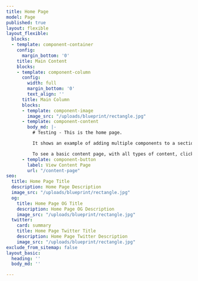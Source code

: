 ```yaml
---
title: Home Page
model: Page
published: true
layout: flexible
layout_flexible:
  blocks:
  - template: component-container
    config:
      margin_bottom: '0'
    title: Main Content
    blocks:
    - template: component-column
      config:
        width: full
        margin_bottom: '0'
        text_align: ''
      title: Main Column
      blocks:
      - template: component-image
        image_src: "/uploads/blueprint/rectangle.jpg"
      - template: component-content
        body_md: |-
          # Testing - This is the home page.

          It shows an example of adding multiple components to a section within the page.

          To see a basic content page, with all types of content, click the button below.
      - template: component-button
        label: View Content Page
        url: "/content-page"
seo:
  title: Home Page Title
  description: Home Page Description
  image_src: "/uploads/blueprint/rectangle.jpg"
  og:
    title: Home Page OG Title
    description: Home Page OG Description
    image_src: "/uploads/blueprint/rectangle.jpg"
  twitter:
    card: summary
    title: Home Page Twitter Title
    description: Home Page Twitter Description
    image_src: "/uploads/blueprint/rectangle.jpg"
exclude_from_sitemap: false
layout_basic:
  heading: ''
  body_md: ''

---
```

